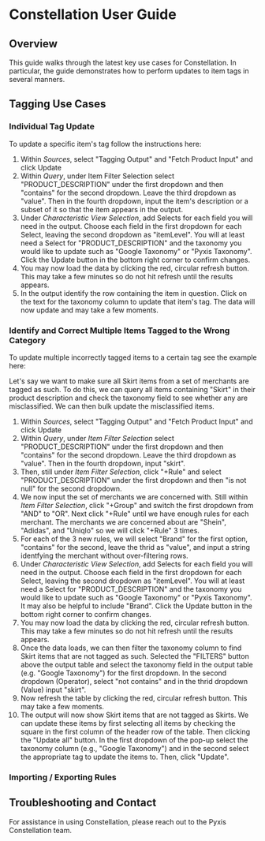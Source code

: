 # Constellation User Guide

## Overview

This guide walks through the latest key use cases for Constellation. In particular, the guide demonstrates how to perform updates to item tags in several manners.

## Tagging Use Cases

### Individual Tag Update

To update a specific item's tag follow the instructions here:

1. Within _Sources_, select "Tagging Output" and "Fetch Product Input" and click Update
2. Within _Query_, under Item Filter Selection select "PRODUCT_DESCRIPTION" under the first dropdown and then "contains" for the second dropdown. Leave the third dropdown as "value". Then in the fourth dropdown, input the item's description or a subset of it so that the item appears in the output.
3. Under _Characteristic View Selection_, add Selects for each field you will need in the output. Choose each field in the first dropdown for each Select, leaving the second dropdown as "itemLevel". You will at least need a Select for "PRODUCT_DESCRIPTION" and the taxonomy you would like to update such as "Google Taxonomy" or "Pyxis Taxonomy". Click the Update button in the bottom right corner to confirm changes.
4. You may now load the data by clicking the red, circular refresh button. This may take a few minutes so do not hit refresh until the results appears.
5. In the output identify the row containing the item in question. Click on the text for the taxonomy column to update that item's tag. The data will now update and may take a few moments.

### Identify and Correct Multiple Items Tagged to the Wrong Category

To update multiple incorrectly tagged items to a certain tag see the example here:

Let's say we want to make sure all Skirt items from a set of merchants are tagged as such. To do this, we can query all items containing "Skirt" in their product description and check the taxonomy field to see whether any are misclassified. We can then bulk update the misclassified items.

1. Within _Sources_, select "Tagging Output" and "Fetch Product Input" and click Update
2. Within _Query_, under _Item Filter Selection_ select "PRODUCT_DESCRIPTION" under the first dropdown and then "contains" for the second dropdown. Leave the third dropdown as "value". Then in the fourth dropdown, input "skirt".
3. Then, still under _Item Filter Selection_, click "+Rule" and select "PRODUCT_DESCRIPTION" under the first dropdown and then "is not null" for the second dropdown.
4. We now input the set of merchants we are concerned with. Still within _Item Filter Selection_, click "+Group" and switch the first dropdown from "AND" to "OR". Next click "+Rule" until we have enough rules for each merchant. The merchants we are concerned about are "Shein", "Adidas", and "Uniqlo" so we will click "+Rule" 3 times. 
5. For each of the 3 new rules, we will select "Brand" for the first option, "contains" for the second, leave the thrid as "value", and input a string identfying the merchant without over-filtering rows.
6. Under _Characteristic View Selection_, add Selects for each field you will need in the output. Choose each field in the first dropdown for each Select, leaving the second dropdown as "itemLevel". You will at least need a Select for "PRODUCT_DESCRIPTION" and the taxonomy you would like to update such as "Google Taxonomy" or "Pyxis Taxonomy". It may also be helpful to include "Brand". Click the Update button in the bottom right corner to confirm changes.
7. You may now load the data by clicking the red, circular refresh button. This may take a few minutes so do not hit refresh until the results appears.
8. Once the data loads, we can then filter the taxonomy column to find Skirt items that are not tagged as such. Selected the "FILTERS" button above the output table and select the taxonomy field in the output table (e.g. "Google Taxonomy") for the first dropdown. In the second dropdown (Operator), select "not contains" and in the thrid dropdown (Value) input "skirt".
9. Now refresh the table by clicking the red, circular refresh button. This may take a few moments. 
10. The output will now show Skirt items that are not tagged as Skirts. We can update these items by first selecting all items by checking the square in the first column of the header row of the table. Then clicking the "Update all" button. In the first dropdown of the pop-up select the taxonomy column (e.g., "Google Taxonomy") and in the second select the appropriate tag to update the items to. Then, click "Update".

### Importing / Exporting Rules

## Troubleshooting and Contact

For assistance in using Constellation, please reach out to the Pyxis Constellation team.

